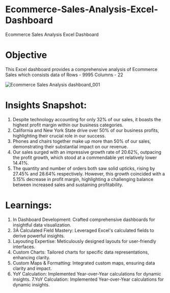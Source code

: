 # Ecommerce-Sales-Analysis-Excel-Dashboard
Ecommerce Sales Analysis Excel Dashboard

# Objective
This Excel dashboard provides a comprehensive analysis of Ecommerce Sales which consists data of Rows - 9995 Columns - 22

![Ecommerce Sales Analysis dashboard_001](https://github.com/Bhagyaak47/Ecommerce-Sales-Analysis-Excel-Dashboard/assets/152842490/1f97d45d-59cb-4de6-8245-4d7646c81343)

# Insights Snapshot: 
1. Despite technology accounting for only 32% of our sales, it boasts the highest profit margin within our business categories.
2. California and New York State drive over 50% of our business profits, highlighting their crucial role in our success.
3. Phones and chairs together make up more than 50% of our sales, demonstrating their substantial impact on our revenue.
4. Our sales surged with an impressive growth rate of 20.62%, outpacing the profit growth, which stood at a commendable yet relatively lower 14.41%.
5. The quantity and number of orders both saw solid upticks, rising by 27.45% and 28.64% respectively. However, this growth coincided with a 5.15% decrease in profit margin, highlighting a challenging balance between increased sales and sustaining profitability.

# Learnings: 
1. In Dashboard Development: Crafted comprehensive dashboards for insightful data visualization.
2. 3Ả Calculated Field Mastery: Leveraged Excel's calculated fields to derive powerful insights.
3. Layouting Expertise: Meticulously designed layouts for user-friendly interfaces.
4. Custom Charts: Tailored charts for specific data representations, enhancing clarity.
5. Custom Maps & Formatting: Integrated custom maps, ensuring data clarity and impact.
6. YoY Calculation: Implemented Year-over-Year calculations for dynamic insights.
7.YoY Calculation: Implemented Year-over-Year calculations for dynamic insights. 


